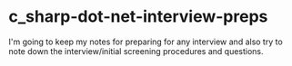 # c_sharp-dot-net-interview-preps
I'm going to keep my notes for preparing for any interview and also try to note down the interview/initial screening procedures and questions.
